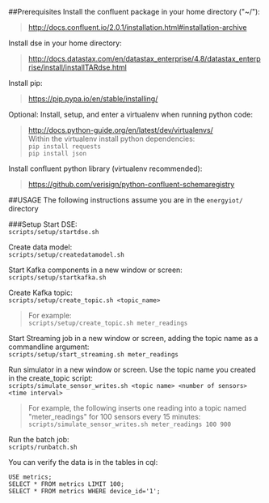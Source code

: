 ##Prerequisites
Install the confluent package in your home directory ("~/"): 
>http://docs.confluent.io/2.0.1/installation.html#installation-archive  

Install dse in your home directory: 
>http://docs.datastax.com/en/datastax_enterprise/4.8/datastax_enterprise/install/installTARdse.html

Install pip: 
>https://pip.pypa.io/en/stable/installing/

Optional: 
Install, setup, and enter a virtualenv when running python code: 
>http://docs.python-guide.org/en/latest/dev/virtualenvs/  
Within the virtualenv install python dependencies:  
>`pip install requests`  
`pip install json`

Install confluent python library (virtualenv recommended): 
>https://github.com/verisign/python-confluent-schemaregistry

##USAGE
The following instructions assume you are in the `energyiot/` directory

###Setup
Start DSE:  
`scripts/setup/startdse.sh`

Create data model:  
`scripts/setup/createdatamodel.sh`  

Start Kafka components in a new window or screen:  
`scripts/setup/startkafka.sh`

Create Kafka topic:  
`scripts/setup/create_topic.sh <topic_name>`  
>For example:  
`scripts/setup/create_topic.sh meter_readings`

Start Streaming job in a new window or screen, adding the topic name as a commandline argument:  
`scripts/setup/start_streaming.sh meter_readings`

Run simulator in a new window or screen. Use the topic name you created in the create_topic script:  
`scripts/simulate_sensor_writes.sh <topic name> <number of sensors> <time interval>`  
>For example, the following inserts one reading into a topic named "meter_readings" for 100 sensors every 15 minutes:  
`scripts/simulate_sensor_writes.sh meter_readings 100 900`

Run the batch job:  
`scripts/runbatch.sh`

You can verify the data is in the tables in cql:  
```
USE metrics;
SELECT * FROM metrics LIMIT 100;
SELECT * FROM metrics WHERE device_id='1';
```
